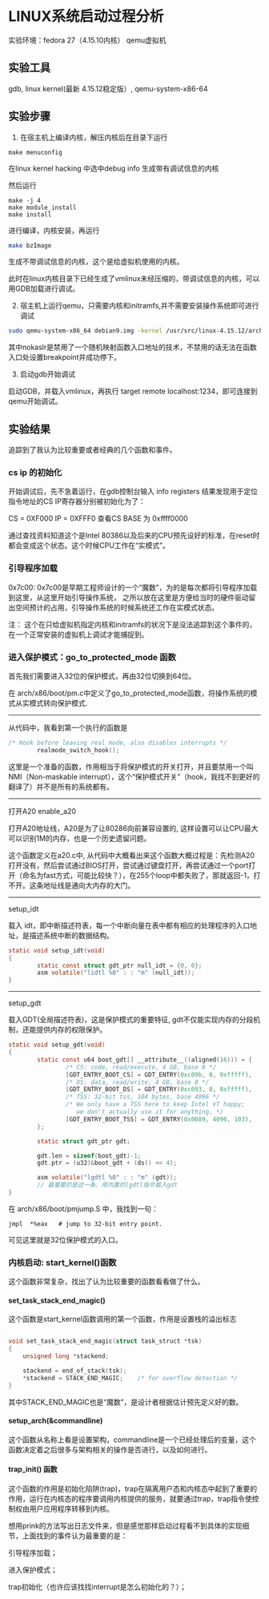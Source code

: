 # LINUX系统启动过程分析

实验环境：fedora 27（4.15.10内核） qemu虚拟机

## 实验工具

gdb, linux kernel(最新 4.15.12稳定版）, qemu-system-x86-64

## 实验步骤

1. 在宿主机上编译内核，解压内核后在目录下运行

``` shell
make menuconfig
```

在linux kernel hacking 中选中debug info 生成带有调试信息的内核

然后运行

``` shell
make -j 4
make module_install
make install
```

进行编译，内核安装，再运行

``` bash
make bzImage
```

生成不带调试信息的内核，这个是给虚拟机使用的内核。

此时在linux内核目录下已经生成了vmlinux未经压缩的，带调试信息的内核，可以用GDB加载进行调试。

2. 宿主机上运行qemu，只需要内核和initramfs,并不需要安装操作系统即可进行调试

``` bash
sudo qemu-system-x86_64 debian9.img -kernel /usr/src/linux-4.15.12/arch/x86/boot/bzImage -gdb tcp::1234 -S -append "nokaslr" -nographic
```

其中nokaslr是禁用了一个随机映射函数入口地址的技术，不禁用的话无法在函数入口处设置breakpoint并成功停下。

3. 启动gdb开始调试

启动GDB，并载入vmlinux，再执行 target remote localhost:1234，即可连接到qemu开始调试。

## 实验结果

追踪到了我认为比较重要或者经典的几个函数和事件。

### cs ip 的初始化

开始调试后，先不急着运行，在gdb控制台输入 info registers 结果发现用于定位指令地址的CS IP寄存器分别被初始化为了：

CS = 0XF000 IP = 0XFFF0 查看CS BASE 为 0xffff0000 

通过查找资料知道这个是Intel 80386以及后来的CPU预先设好的标准，在reset时都会变成这个状态。这个时候CPU工作在“实模式”。

### 引导程序加载

0x7c00: 0x7c00是早期工程师设计的一个“魔数”，为的是每次都将引导程序加载到这里，从这里开始引导操作系统，
之所以放在这里是方便给当时的硬件驱动留出空间预计的占用，引导操作系统的时候系统还工作在实模式状态。

注： 这个在只给虚拟机指定内核和initramfs的状况下是没法追踪到这个事件的，在一个正常安装的虚拟机上调试才能捕捉到。

### 进入保护模式：go_to_protected_mode 函数

首先我们需要进入32位的保护模式，再由32位切换到64位。

在 arch/x86/boot/pm.c中定义了go_to_protected_mode函数，将操作系统的模式从实模式转向保护模式.

---

从代码中，我看到第一个执行的函数是

```c
/* Hook before leaving real mode, also disables interrupts */
        realmode_switch_hook();
```

这里是一个准备的函数，作用相当于将保护模式的开关打开，并且要禁用一个叫NMI（Non-maskable interrupt），这个“保护模式开关”（hook，我找不到更好的翻译了）并不是所有的系统都有。

---

打开A20 enable_a20

打开A20地址线，A20是为了让80286向前兼容设置的, 这样设置可以让CPU最大可以识别1M的内存，也是一个历史遗留问题。

这个函数定义在a20.c中, 从代码中大概看出来这个函数大概过程是：先检测A20打开没有，然后尝试通过BIOS打开，尝试通过键盘打开，再尝试通过一个port打开（命名为fast方式，可能比较快？），在255个loop中都失败了，那就返回-1，打不开。这条地址线是通向大内存的大门。

---

setup_idt

载入 idt，即中断描述符表，每一个中断向量在表中都有相应的处理程序的入口地址，是描述系统中断的数据结构。

``` c
static void setup_idt(void)
{
        static const struct gdt_ptr null_idt = {0, 0};
        asm volatile("lidtl %0" : : "m" (null_idt));
}
```

---

setup_gdt

载入GDT(全局描述符表)，这是保护模式的重要特征, gdt不仅能实现内存的分段机制，还能提供内存的权限保护。

``` c
static void setup_gdt(void)
{
        static const u64 boot_gdt[] __attribute__((aligned(16))) = {
                /* CS: code, read/execute, 4 GB, base 0 */
                [GDT_ENTRY_BOOT_CS] = GDT_ENTRY(0xc09b, 0, 0xfffff),
                /* DS: data, read/write, 4 GB, base 0 */
                [GDT_ENTRY_BOOT_DS] = GDT_ENTRY(0xc093, 0, 0xfffff),
                /* TSS: 32-bit tss, 104 bytes, base 4096 */
                /* We only have a TSS here to keep Intel VT happy;
                   we don't actually use it for anything. */
                [GDT_ENTRY_BOOT_TSS] = GDT_ENTRY(0x0089, 4096, 103),
        };

        static struct gdt_ptr gdt;

        gdt.len = sizeof(boot_gdt)-1;
        gdt.ptr = (u32)&boot_gdt + (ds() << 4);

        asm volatile("lgdtl %0" : : "m" (gdt));
        // 最重要的是这一条，用内置的lgdtl指令载入gdt
}
```

在 arch/x86/boot/pmjump.S 中，我找到一句：

``` assembly
jmpl  *%eax   # jump to 32-bit entry point.
```

可见这里就是32位保护模式的入口。

### 内核启动: start_kernel()函数

这个函数非常复杂，找出了认为比较重要的函数看看做了什么。

#### set_task_stack_end_magic()

这个函数是start_kernel函数调用的第一个函数，作用是设置栈的溢出标志

``` c

void set_task_stack_end_magic(struct task_struct *tsk)
{
    unsigned long *stackend;

    stackend = end_of_stack(tsk);
    *stackend = STACK_END_MAGIC;    /* for overflow detection */
}

```

其中STACK_END_MAGIC也是“魔数”，是设计者根据估计预先定义好的数。

#### setup_arch(&commandline)

这个函数从名称上看是设置架构，commandline是一个已经处理后的变量，这个函数决定着之后很多与架构相关的操作是否进行，以及如何进行。

#### trap_init() 函数

这个函数的作用是初始化陷阱(trap)，trap在隔离用户态和内核态中起到了重要的作用，运行在内核态的程序要调用内核提供的服务，就要通过trap，trap指令使控制权由用户应用程序转移到内核。

想用prink的方法写出日志文件来，但是感觉那样启动过程看不到具体的实现细节，上面找到的事件认为最重要的是：

引导程序加载；

进入保护模式；

trap初始化（也许应该找找interrupt是怎么初始化的？）；